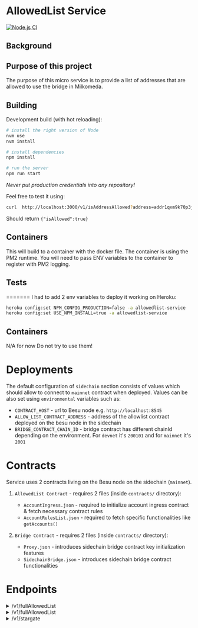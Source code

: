 # AllowedList Service
[![Node.js CI](https://github.com/dcSpark/pricing-service/actions/workflows/node.js.yml/badge.svg?branch=main)](https://github.com/dcSpark/pricing-service/actions/workflows/node.js.yml)


## Background


## Purpose of this project
The purpose of this micro service is to provide a list of addresses that are allowed to use the bridge in Milkomeda.

## Building

Development build (with hot reloading):
```bash
# install the right version of Node
nvm use
nvm install

# install dependencies
npm install

# run the server
npm run start
```
*Never put production credentials into any repository!*

Feel free to test it using:
```sh
curl  http://localhost:3000/v1/isAddressAllowed?address=addr1qxm9k70p3j54qfgvvhx39rh0kfm6k4lxyfkavks0cm7kklxlmylqk3ksyqnhe8dadcee2a5syrc8a2salkpa3e0sp76symvshl
```
Should return `{"isAllowed":true}`

## Containers
This will build to a container with the docker file.  The container is using the PM2 runtime.  You will need to pass ENV variables to the container to register with PM2 logging.


## Tests
=======
I had to add 2 env variables to deploy it working on Heroku:

```bash
heroku config:set NPM_CONFIG_PRODUCTION=false -a allowedlist-service
heroku config:set USE_NPM_INSTALL=true -a allowedlist-service
```

## Containers
N/A for now
Do not try to use them!

# Deployments
The default configuration of `sidechain` section consists of values which should allow to connect to `mainnet` contract when deployed.
Values can be also set using `environmental` variables such as:
 * `CONTRACT_HOST` - url to Besu node e.g. `http://localhost:8545`
 * `ALLOW_LIST_CONTRACT_ADDRESS` - address of the allowlist contract deployed on the besu node in the sidechain
 * `BRIDGE_CONTRACT_CHAIN_ID` - bridge contract has different chainId depending on the environment. For `devnet` it's `200101` and for `mainnet` it's `2001`

# Contracts
Service uses 2 contracts living on the Besu node on the sidechain (`mainnet`).
1. `AllowedList Contract` - requires 2 files (inside `contracts/` directory):
   * `AccountIngress.json` - required to initialize account ingress contract & fetch necessary contract rules
   * `AccountRulesList.json`  - required to fetch specific functionalities like `getAccounts()`
  
2. `Bridge Contract` - requires 2 files (inside `contracts/` directory):
   * `Proxy.json` - introduces sidechain bridge contract key initialization features
   * `SidechainBridge.json` - introduces sidechain bridge contract functionalities

# Endpoints
<details>
    <summary>/v1/fullAllowedList</summary>
    Returns array of EVM addresses allowed in the mainnet (`http://localhost:3000/v1/fullAllowedList`).
```json
{
    "allowList": [
        "0x...",
        "0x...",
    ]
}
```
</details>

<details>
    <summary>/v1/fullAllowedList</summary>
    Returns information if given address is on allowed list or not.(`http://localhost:3000/v1/isAddressAllowed?address=0x0...`).
```json
{
    "isAllowed": true
}
```
</details>

<details>
    <summary>/v1/stargate</summary>
    Returns stargate address, tll_expiry and list of assets.
    (For now only stargate address is fetched from bridge contract)
```json
{
    "current_address": "addr1...",
    "ttl_expiry": 123,
    "assets": [
        {
            "id": "asset fingerprint",
            "min": "123"
        },
    ]
}
```
</details>
